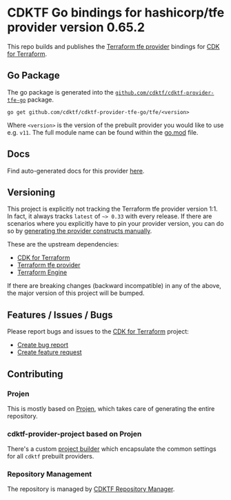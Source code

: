 # CDKTF Go bindings for hashicorp/tfe provider version 0.65.2

This repo builds and publishes the [Terraform tfe provider](https://registry.terraform.io/providers/hashicorp/tfe/0.65.2/docs) bindings for [CDK for Terraform](https://cdk.tf).

## Go Package

The go package is generated into the [`github.com/cdktf/cdktf-provider-tfe-go`](https://github.com/cdktf/cdktf-provider-tfe-go) package.

`go get github.com/cdktf/cdktf-provider-tfe-go/tfe/<version>`

Where `<version>` is the version of the prebuilt provider you would like to use e.g. `v11`. The full module name can be found
within the [go.mod](https://github.com/cdktf/cdktf-provider-tfe-go/blob/main/tfe/go.mod#L1) file.

## Docs

Find auto-generated docs for this provider [here](https://github.com/cdktf/cdktf-provider-tfe/blob/main/docs/API.go.md).


## Versioning

This project is explicitly not tracking the Terraform tfe provider version 1:1. In fact, it always tracks `latest` of `~> 0.33` with every release. If there are scenarios where you explicitly have to pin your provider version, you can do so by [generating the provider constructs manually](https://cdk.tf/imports).

These are the upstream dependencies:

* [CDK for Terraform](https://cdk.tf)
* [Terraform tfe provider](https://registry.terraform.io/providers/hashicorp/tfe/0.65.2)
* [Terraform Engine](https://terraform.io)

If there are breaking changes (backward incompatible) in any of the above, the major version of this project will be bumped.

## Features / Issues / Bugs

Please report bugs and issues to the [CDK for Terraform](https://cdk.tf) project:

* [Create bug report](https://cdk.tf/bug)
* [Create feature request](https://cdk.tf/feature)

## Contributing

### Projen

This is mostly based on [Projen](https://github.com/projen/projen), which takes care of generating the entire repository.

### cdktf-provider-project based on Projen

There's a custom [project builder](https://github.com/cdktf/cdktf-provider-project) which encapsulate the common settings for all `cdktf` prebuilt providers.


### Repository Management

The repository is managed by [CDKTF Repository Manager](https://github.com/cdktf/cdktf-repository-manager/).
